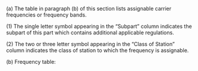 (a) The table in paragraph (b) of this section lists assignable carrier frequencies or frequency bands.

(1) The single letter symbol appearing in the “Subpart” column indicates the subpart of this part which contains additional applicable regulations.

(2) The two or three letter symbol appearing in the “Class of Station” column indicates the class of station to which the frequency is assignable.

(b) Frequency table:
              

